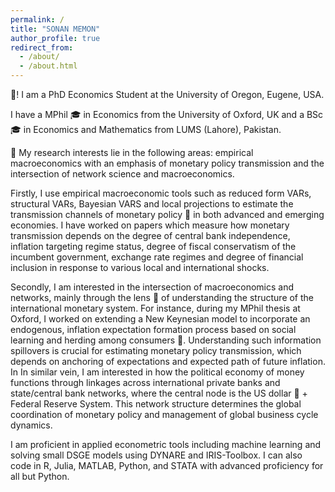 ```yaml
---
permalink: /
title: "SONAN MEMON"
author_profile: true
redirect_from: 
  - /about/
  - /about.html
---
```


👋! I am a PhD Economics Student at the University of Oregon, Eugene, USA. 

I have a MPhil 🎓 in Economics from the University of Oxford, UK and a BSc 🎓 in Economics and Mathematics from LUMS (Lahore), Pakistan.

🔬 My research interests lie in the following areas: empirical macroeconomics with an emphasis of monetary policy transmission and the intersection of network science and macroeconomics.

Firstly, I use empirical macroeconomic tools such as reduced form VARs, structural VARs, Bayesian VARS and local projections to estimate the transmission channels of monetary policy 🏦 in both advanced and emerging economies. I have worked on papers which measure how monetary transmission depends on the degree of central bank independence, inflation targeting regime status, degree of fiscal conservatism of the incumbent government, exchange rate regimes and degree of financial inclusion in response to various local and international shocks.

Secondly, I am interested in the intersection of macroeconomics and networks, mainly through the lens 🔎 of understanding the structure of the international monetary system. For instance, during my MPhil thesis at Oxford, I worked on extending a New Keynesian model to incorporate an endogenous, inflation expectation formation process based on social learning and herding among consumers 👬. Understanding such information spillovers is crucial for estimating monetary policy transmission, which depends on anchoring of expectations and expected path of future inflation. In In similar vein, I am interested in how the political economy of money functions through linkages across international private banks and state/central bank networks, where the central node is the US dollar 💸 + Federal Reserve System. This network structure determines the global coordination of monetary policy and management of global business cycle dynamics.

I am proficient in applied econometric tools including machine learning and solving small DSGE models using DYNARE and IRIS-Toolbox. I can also code in R, Julia, MATLAB, Python, and STATA with advanced proficiency for all but Python.
     





